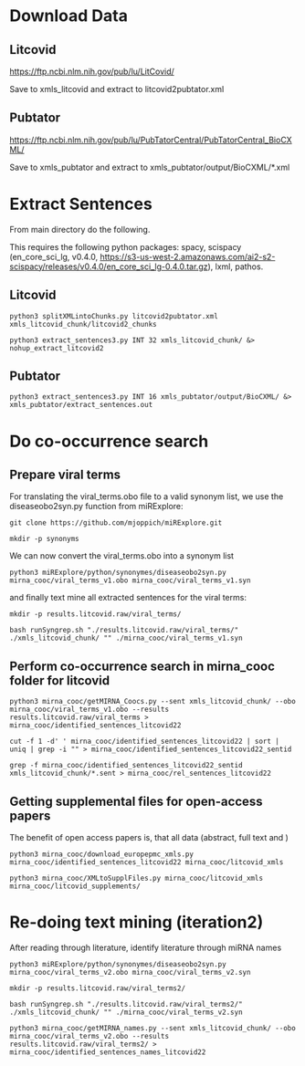 

# Download Data

## Litcovid

https://ftp.ncbi.nlm.nih.gov/pub/lu/LitCovid/

Save to xmls_litcovid and extract to litcovid2pubtator.xml

## Pubtator

https://ftp.ncbi.nlm.nih.gov/pub/lu/PubTatorCentral/PubTatorCentral_BioCXML/

Save to xmls_pubtator and extract to xmls_pubtator/output/BioCXML/*.xml

# Extract Sentences

From main directory do the following.

This requires the following python packages: spacy, scispacy (en_core_sci_lg, v0.4.0, https://s3-us-west-2.amazonaws.com/ai2-s2-scispacy/releases/v0.4.0/en_core_sci_lg-0.4.0.tar.gz), lxml, pathos.

## Litcovid

`python3 splitXMLintoChunks.py litcovid2pubtator.xml xmls_litcovid_chunk/litcovid2_chunks`

`python3 extract_sentences3.py INT 32 xmls_litcovid_chunk/ &> nohup_extract_litcovid2`

## Pubtator

`python3 extract_sentences3.py INT 16 xmls_pubtator/output/BioCXML/ &> xmls_pubtator/extract_sentences.out`


# Do co-occurrence search

## Prepare viral terms

For translating the viral_terms.obo file to a valid synonym list, we use the diseaseobo2syn.py function from miRExplore:

`git clone https://github.com/mjoppich/miRExplore.git`

`mkdir -p synonyms`

We can now convert the viral_terms.obo into a synonym list

`python3 miRExplore/python/synonymes/diseaseobo2syn.py mirna_cooc/viral_terms_v1.obo mirna_cooc/viral_terms_v1.syn`

and finally text mine all extracted sentences for the viral terms:

`mkdir -p results.litcovid.raw/viral_terms/`

`bash runSyngrep.sh "./results.litcovid.raw/viral_terms/" ./xmls_litcovid_chunk/ "" ./mirna_cooc/viral_terms_v1.syn`


## Perform co-occurrence search in mirna_cooc folder for litcovid

`python3 mirna_cooc/getMIRNA_Coocs.py --sent xmls_litcovid_chunk/ --obo mirna_cooc/viral_terms_v1.obo --results results.litcovid.raw/viral_terms > mirna_cooc/identified_sentences_litcovid22`

`cut -f 1 -d' ' mirna_cooc/identified_sentences_litcovid22 | sort | uniq | grep -i "" > mirna_cooc/identified_sentences_litcovid22_sentid`

`grep -f mirna_cooc/identified_sentences_litcovid22_sentid xmls_litcovid_chunk/*.sent > mirna_cooc/rel_sentences_litcovid22`


## Getting supplemental files for open-access papers

The benefit of open access papers is, that all data (abstract, full text and )

`python3 mirna_cooc/download_europepmc_xmls.py mirna_cooc/identified_sentences_litcovid22 mirna_cooc/litcovid_xmls`

`python3 mirna_cooc/XMLtoSupplFiles.py mirna_cooc/litcovid_xmls mirna_cooc/litcovid_supplements/`



# Re-doing text mining (iteration2)

After reading through literature, identify literature through miRNA names

`python3 miRExplore/python/synonymes/diseaseobo2syn.py mirna_cooc/viral_terms_v2.obo mirna_cooc/viral_terms_v2.syn`

`mkdir -p results.litcovid.raw/viral_terms2/`

`bash runSyngrep.sh "./results.litcovid.raw/viral_terms2/" ./xmls_litcovid_chunk/ "" ./mirna_cooc/viral_terms_v2.syn`

`python3 mirna_cooc/getMIRNA_names.py --sent xmls_litcovid_chunk/ --obo mirna_cooc/viral_terms_v2.obo --results results.litcovid.raw/viral_terms2/ > mirna_cooc/identified_sentences_names_litcovid22`


